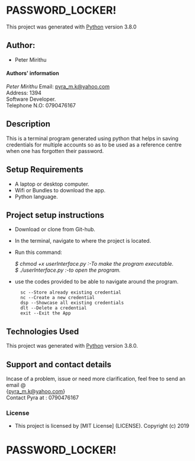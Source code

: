 # PASSWORD_LOCKER!

This project was generated with [Python](https://www.python.org/) version 3.8.0

## Author: 
  * Peter Mirithu 

#### Authors' information
*Peter Mirithu*
    Email: pyra_m.k@yahoo.com <br>
    Address: 1394 <br>
    Software Developer.<br>
    Telephone N.O: 0790476167          
## Description
 This is a terminal program generated using python that helps in saving credentials for multiple accounts so as to be used as a reference centre when one has forgotten their password.

## Setup Requirements
* A laptop or desktop computer.
* Wifi or Bundles to download the app.
* Python language.

## Project setup instructions
* Download or clone from Git-hub.
* In the terminal, navigate to where the project is located.
* Run this command:

    *$ chmod +x userInterface.py  :-To make the program executable.*<br>
    *$ ./userInterface.py :-to open the program.*<br>

* use the codes provided to be able to navigate around the program.

        sc --Store already existing credential
        nc --Create a new credential
        dsp --Showcase all existing credentials
        dlt --Delete a credential
        exit --Exit the App

## Technologies Used
 This project was generated with [Python](https://www.python.org/) version 3.8.0.

 ## Support and contact details
 Incase of a problem, issue or need more clarification, feel free to send an email @<br> {pyra_m.k@yahoo.com}<br>
 Contact Pyra at : 0790476167

 ### License
* This project is licensed by [MIT License] (LICENSE).
  Copyright (c) 2019 
  
# PASSWORD_LOCKER!
